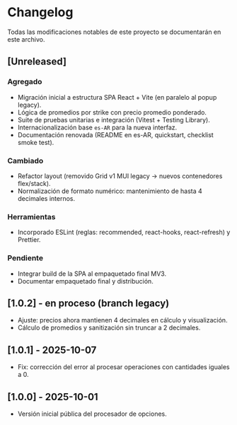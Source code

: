 # Changelog

Todas las modificaciones notables de este proyecto se documentarán en este archivo.

## [Unreleased]

### Agregado

- Migración inicial a estructura SPA React + Vite (en paralelo al popup legacy).
- Lógica de promedios por strike con precio promedio ponderado.
- Suite de pruebas unitarias e integración (Vitest + Testing Library).
- Internacionalización base `es-AR` para la nueva interfaz.
- Documentación renovada (README en es-AR, quickstart, checklist smoke test).

### Cambiado

- Refactor layout (removido Grid v1 MUI legacy → nuevos contenedores flex/stack).
- Normalización de formato numérico: mantenimiento de hasta 4 decimales internos.

### Herramientas

- Incorporado ESLint (reglas: recommended, react-hooks, react-refresh) y Prettier.

### Pendiente

- Integrar build de la SPA al empaquetado final MV3.
- Documentar empaquetado final y distribución.

## [1.0.2] - en proceso (branch legacy)

- Ajuste: precios ahora mantienen 4 decimales en cálculo y visualización.
- Cálculo de promedios y sanitización sin truncar a 2 decimales.

## [1.0.1] - 2025-10-07

- Fix: corrección del error al procesar operaciones con cantidades iguales a 0.

## [1.0.0] - 2025-10-01

- Versión inicial pública del procesador de opciones.
